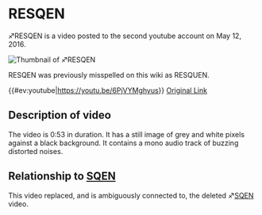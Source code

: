 # RESQEN

♐RESQEN is a video posted to the second youtube account on May 12, 2016.

![Thumbnail of ♐RESQEN](_Forgot_which_one_this_was.jpg)

RESQEN was previously misspelled on this wiki as RESQUEN.

{{\#ev:youtube|<https://youtu.be/6PjVYMghyus>}} [Original Link](https://www.youtube.com/watch?v=GG5xjCIIaEE)

## Description of video

The video is 0:53 in duration. It has a still image of grey and white
pixels against a black background. It contains a mono audio track of
buzzing distorted noises.

## Relationship to [SQEN](SQEN "wikilink")

This video replaced, and is ambiguously connected to, the deleted
♐[SQEN](SQEN "wikilink") video.


